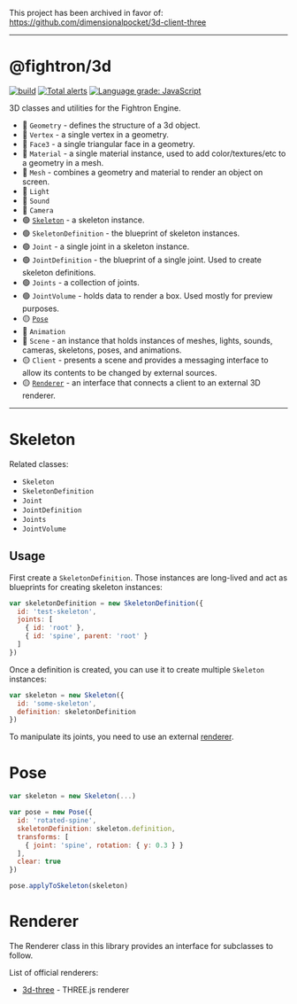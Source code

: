 This project has been archived in favor of: https://github.com/dimensionalpocket/3d-client-three

---

# @fightron/3d

[![build](https://github.com/fightron/3d-js/actions/workflows/node.js.yml/badge.svg)](https://github.com/fightron/3d-js/actions/workflows/node.js.yml) [![Total alerts](https://img.shields.io/lgtm/alerts/g/fightron/3d-js.svg)](https://lgtm.com/projects/g/fightron/3d-js/alerts/) [![Language grade: JavaScript](https://img.shields.io/lgtm/grade/javascript/g/fightron/3d-js.svg)](https://lgtm.com/projects/g/fightron/3d-js/context:javascript)

3D classes and utilities for the Fightron Engine.

* :red_circle: `Geometry` - defines the structure of a 3d object.
* :red_circle: `Vertex` - a single vertex in a geometry.
* :red_circle: `Face3` - a single triangular face in a geometry.
* :red_circle: `Material` - a single material instance, used to add color/textures/etc to a geometry in a mesh.
* :red_circle: `Mesh` - combines a geometry and material to render an object on screen.
* :red_circle: `Light`
* :red_circle: `Sound`
* :red_circle: `Camera`
* :green_circle: [`Skeleton`](#skeleton) - a skeleton instance.
* :green_circle: `SkeletonDefinition` - the blueprint of skeleton instances.
* :green_circle: `Joint` - a single joint in a skeleton instance.
* :green_circle: `JointDefinition` - the blueprint of a single joint. Used to create skeleton definitions.
* :green_circle: `Joints` - a collection of joints.
* :green_circle: `JointVolume` - holds data to render a box. Used mostly for preview purposes.
* :yellow_circle: [`Pose`](#pose)
* :red_circle: `Animation`
* :red_circle: `Scene` - an instance that holds instances of meshes, lights, sounds, cameras, skeletons, poses, and animations.
* :yellow_circle: `Client` - presents a scene and provides a messaging interface to allow its contents to be changed by external sources.
* :yellow_circle: [`Renderer`](#renderer) - an interface that connects a client to an external 3D renderer.

---

# Skeleton

Related classes:

* `Skeleton`
* `SkeletonDefinition`
* `Joint`
* `JointDefinition`
* `Joints`
* `JointVolume`

## Usage

First create a `SkeletonDefinition`. Those instances are long-lived and act as blueprints for creating skeleton instances:

```javascript
var skeletonDefinition = new SkeletonDefinition({
  id: 'test-skeleton',
  joints: [
    { id: 'root' },
    { id: 'spine', parent: 'root' }
  ]
})
```

Once a definition is created, you can use it to create multiple `Skeleton` instances:

```javascript
var skeleton = new Skeleton({
  id: 'some-skeleton',
  definition: skeletonDefinition
})
```

To manipulate its joints, you need to use an external [renderer](#renderer).

# Pose

```js
var skeleton = new Skeleton(...)

var pose = new Pose({
  id: 'rotated-spine',
  skeletonDefinition: skeleton.definition,
  transforms: [
    { joint: 'spine', rotation: { y: 0.3 } }
  ],
  clear: true
})

pose.applyToSkeleton(skeleton)
```

# Renderer

The Renderer class in this library provides an interface for subclasses to follow.

List of official renderers:

* [3d-three](https://github.com/fightron/3d-three) - THREE.js renderer
